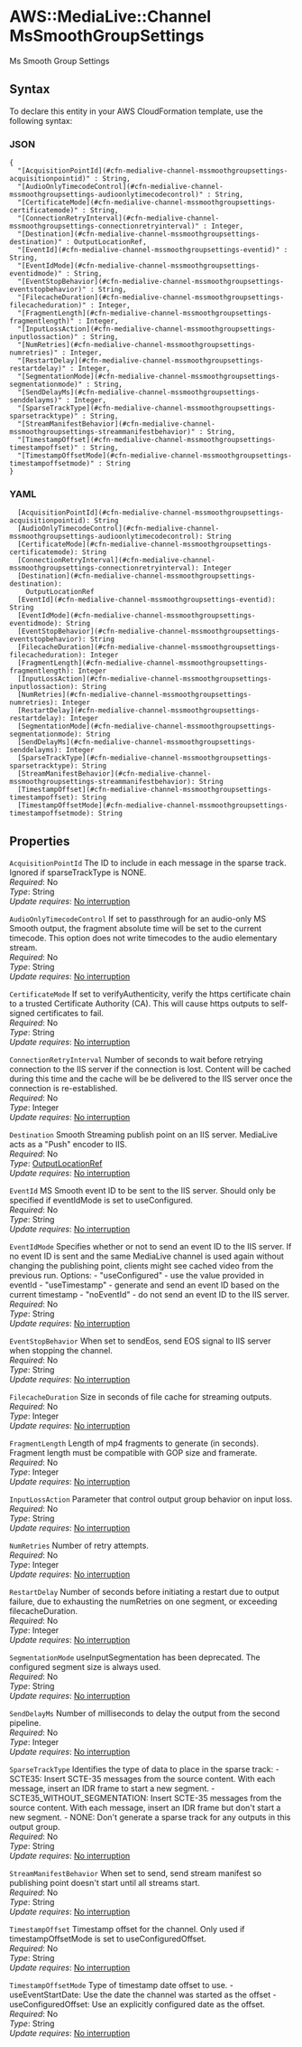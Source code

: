 # AWS::MediaLive::Channel MsSmoothGroupSettings<a name="aws-properties-medialive-channel-mssmoothgroupsettings"></a>

Ms Smooth Group Settings

## Syntax<a name="aws-properties-medialive-channel-mssmoothgroupsettings-syntax"></a>

To declare this entity in your AWS CloudFormation template, use the following syntax:

### JSON<a name="aws-properties-medialive-channel-mssmoothgroupsettings-syntax.json"></a>

```
{
  "[AcquisitionPointId](#cfn-medialive-channel-mssmoothgroupsettings-acquisitionpointid)" : String,
  "[AudioOnlyTimecodeControl](#cfn-medialive-channel-mssmoothgroupsettings-audioonlytimecodecontrol)" : String,
  "[CertificateMode](#cfn-medialive-channel-mssmoothgroupsettings-certificatemode)" : String,
  "[ConnectionRetryInterval](#cfn-medialive-channel-mssmoothgroupsettings-connectionretryinterval)" : Integer,
  "[Destination](#cfn-medialive-channel-mssmoothgroupsettings-destination)" : OutputLocationRef,
  "[EventId](#cfn-medialive-channel-mssmoothgroupsettings-eventid)" : String,
  "[EventIdMode](#cfn-medialive-channel-mssmoothgroupsettings-eventidmode)" : String,
  "[EventStopBehavior](#cfn-medialive-channel-mssmoothgroupsettings-eventstopbehavior)" : String,
  "[FilecacheDuration](#cfn-medialive-channel-mssmoothgroupsettings-filecacheduration)" : Integer,
  "[FragmentLength](#cfn-medialive-channel-mssmoothgroupsettings-fragmentlength)" : Integer,
  "[InputLossAction](#cfn-medialive-channel-mssmoothgroupsettings-inputlossaction)" : String,
  "[NumRetries](#cfn-medialive-channel-mssmoothgroupsettings-numretries)" : Integer,
  "[RestartDelay](#cfn-medialive-channel-mssmoothgroupsettings-restartdelay)" : Integer,
  "[SegmentationMode](#cfn-medialive-channel-mssmoothgroupsettings-segmentationmode)" : String,
  "[SendDelayMs](#cfn-medialive-channel-mssmoothgroupsettings-senddelayms)" : Integer,
  "[SparseTrackType](#cfn-medialive-channel-mssmoothgroupsettings-sparsetracktype)" : String,
  "[StreamManifestBehavior](#cfn-medialive-channel-mssmoothgroupsettings-streammanifestbehavior)" : String,
  "[TimestampOffset](#cfn-medialive-channel-mssmoothgroupsettings-timestampoffset)" : String,
  "[TimestampOffsetMode](#cfn-medialive-channel-mssmoothgroupsettings-timestampoffsetmode)" : String
}
```

### YAML<a name="aws-properties-medialive-channel-mssmoothgroupsettings-syntax.yaml"></a>

```
  [AcquisitionPointId](#cfn-medialive-channel-mssmoothgroupsettings-acquisitionpointid): String
  [AudioOnlyTimecodeControl](#cfn-medialive-channel-mssmoothgroupsettings-audioonlytimecodecontrol): String
  [CertificateMode](#cfn-medialive-channel-mssmoothgroupsettings-certificatemode): String
  [ConnectionRetryInterval](#cfn-medialive-channel-mssmoothgroupsettings-connectionretryinterval): Integer
  [Destination](#cfn-medialive-channel-mssmoothgroupsettings-destination): 
    OutputLocationRef
  [EventId](#cfn-medialive-channel-mssmoothgroupsettings-eventid): String
  [EventIdMode](#cfn-medialive-channel-mssmoothgroupsettings-eventidmode): String
  [EventStopBehavior](#cfn-medialive-channel-mssmoothgroupsettings-eventstopbehavior): String
  [FilecacheDuration](#cfn-medialive-channel-mssmoothgroupsettings-filecacheduration): Integer
  [FragmentLength](#cfn-medialive-channel-mssmoothgroupsettings-fragmentlength): Integer
  [InputLossAction](#cfn-medialive-channel-mssmoothgroupsettings-inputlossaction): String
  [NumRetries](#cfn-medialive-channel-mssmoothgroupsettings-numretries): Integer
  [RestartDelay](#cfn-medialive-channel-mssmoothgroupsettings-restartdelay): Integer
  [SegmentationMode](#cfn-medialive-channel-mssmoothgroupsettings-segmentationmode): String
  [SendDelayMs](#cfn-medialive-channel-mssmoothgroupsettings-senddelayms): Integer
  [SparseTrackType](#cfn-medialive-channel-mssmoothgroupsettings-sparsetracktype): String
  [StreamManifestBehavior](#cfn-medialive-channel-mssmoothgroupsettings-streammanifestbehavior): String
  [TimestampOffset](#cfn-medialive-channel-mssmoothgroupsettings-timestampoffset): String
  [TimestampOffsetMode](#cfn-medialive-channel-mssmoothgroupsettings-timestampoffsetmode): String
```

## Properties<a name="aws-properties-medialive-channel-mssmoothgroupsettings-properties"></a>

`AcquisitionPointId`  <a name="cfn-medialive-channel-mssmoothgroupsettings-acquisitionpointid"></a>
The ID to include in each message in the sparse track\. Ignored if sparseTrackType is NONE\.  
*Required*: No  
*Type*: String  
*Update requires*: [No interruption](https://docs.aws.amazon.com/AWSCloudFormation/latest/UserGuide/using-cfn-updating-stacks-update-behaviors.html#update-no-interrupt)

`AudioOnlyTimecodeControl`  <a name="cfn-medialive-channel-mssmoothgroupsettings-audioonlytimecodecontrol"></a>
If set to passthrough for an audio\-only MS Smooth output, the fragment absolute time will be set to the current timecode\. This option does not write timecodes to the audio elementary stream\.  
*Required*: No  
*Type*: String  
*Update requires*: [No interruption](https://docs.aws.amazon.com/AWSCloudFormation/latest/UserGuide/using-cfn-updating-stacks-update-behaviors.html#update-no-interrupt)

`CertificateMode`  <a name="cfn-medialive-channel-mssmoothgroupsettings-certificatemode"></a>
If set to verifyAuthenticity, verify the https certificate chain to a trusted Certificate Authority \(CA\)\. This will cause https outputs to self\-signed certificates to fail\.  
*Required*: No  
*Type*: String  
*Update requires*: [No interruption](https://docs.aws.amazon.com/AWSCloudFormation/latest/UserGuide/using-cfn-updating-stacks-update-behaviors.html#update-no-interrupt)

`ConnectionRetryInterval`  <a name="cfn-medialive-channel-mssmoothgroupsettings-connectionretryinterval"></a>
Number of seconds to wait before retrying connection to the IIS server if the connection is lost\. Content will be cached during this time and the cache will be be delivered to the IIS server once the connection is re\-established\.  
*Required*: No  
*Type*: Integer  
*Update requires*: [No interruption](https://docs.aws.amazon.com/AWSCloudFormation/latest/UserGuide/using-cfn-updating-stacks-update-behaviors.html#update-no-interrupt)

`Destination`  <a name="cfn-medialive-channel-mssmoothgroupsettings-destination"></a>
Smooth Streaming publish point on an IIS server\. MediaLive acts as a "Push" encoder to IIS\.   
*Required*: No  
*Type*: [OutputLocationRef](aws-properties-medialive-channel-outputlocationref.md)  
*Update requires*: [No interruption](https://docs.aws.amazon.com/AWSCloudFormation/latest/UserGuide/using-cfn-updating-stacks-update-behaviors.html#update-no-interrupt)

`EventId`  <a name="cfn-medialive-channel-mssmoothgroupsettings-eventid"></a>
MS Smooth event ID to be sent to the IIS server\. Should only be specified if eventIdMode is set to useConfigured\.  
*Required*: No  
*Type*: String  
*Update requires*: [No interruption](https://docs.aws.amazon.com/AWSCloudFormation/latest/UserGuide/using-cfn-updating-stacks-update-behaviors.html#update-no-interrupt)

`EventIdMode`  <a name="cfn-medialive-channel-mssmoothgroupsettings-eventidmode"></a>
Specifies whether or not to send an event ID to the IIS server\. If no event ID is sent and the same MediaLive channel is used again without changing the publishing point, clients might see cached video from the previous run\. Options: \- "useConfigured" \- use the value provided in eventId \- "useTimestamp" \- generate and send an event ID based on the current timestamp \- "noEventId" \- do not send an event ID to the IIS server\.   
*Required*: No  
*Type*: String  
*Update requires*: [No interruption](https://docs.aws.amazon.com/AWSCloudFormation/latest/UserGuide/using-cfn-updating-stacks-update-behaviors.html#update-no-interrupt)

`EventStopBehavior`  <a name="cfn-medialive-channel-mssmoothgroupsettings-eventstopbehavior"></a>
When set to sendEos, send EOS signal to IIS server when stopping the channel\.   
*Required*: No  
*Type*: String  
*Update requires*: [No interruption](https://docs.aws.amazon.com/AWSCloudFormation/latest/UserGuide/using-cfn-updating-stacks-update-behaviors.html#update-no-interrupt)

`FilecacheDuration`  <a name="cfn-medialive-channel-mssmoothgroupsettings-filecacheduration"></a>
Size in seconds of file cache for streaming outputs\.  
*Required*: No  
*Type*: Integer  
*Update requires*: [No interruption](https://docs.aws.amazon.com/AWSCloudFormation/latest/UserGuide/using-cfn-updating-stacks-update-behaviors.html#update-no-interrupt)

`FragmentLength`  <a name="cfn-medialive-channel-mssmoothgroupsettings-fragmentlength"></a>
Length of mp4 fragments to generate \(in seconds\)\. Fragment length must be compatible with GOP size and framerate\.  
*Required*: No  
*Type*: Integer  
*Update requires*: [No interruption](https://docs.aws.amazon.com/AWSCloudFormation/latest/UserGuide/using-cfn-updating-stacks-update-behaviors.html#update-no-interrupt)

`InputLossAction`  <a name="cfn-medialive-channel-mssmoothgroupsettings-inputlossaction"></a>
Parameter that control output group behavior on input loss\.  
*Required*: No  
*Type*: String  
*Update requires*: [No interruption](https://docs.aws.amazon.com/AWSCloudFormation/latest/UserGuide/using-cfn-updating-stacks-update-behaviors.html#update-no-interrupt)

`NumRetries`  <a name="cfn-medialive-channel-mssmoothgroupsettings-numretries"></a>
Number of retry attempts\.  
*Required*: No  
*Type*: Integer  
*Update requires*: [No interruption](https://docs.aws.amazon.com/AWSCloudFormation/latest/UserGuide/using-cfn-updating-stacks-update-behaviors.html#update-no-interrupt)

`RestartDelay`  <a name="cfn-medialive-channel-mssmoothgroupsettings-restartdelay"></a>
Number of seconds before initiating a restart due to output failure, due to exhausting the numRetries on one segment, or exceeding filecacheDuration\.  
*Required*: No  
*Type*: Integer  
*Update requires*: [No interruption](https://docs.aws.amazon.com/AWSCloudFormation/latest/UserGuide/using-cfn-updating-stacks-update-behaviors.html#update-no-interrupt)

`SegmentationMode`  <a name="cfn-medialive-channel-mssmoothgroupsettings-segmentationmode"></a>
useInputSegmentation has been deprecated\. The configured segment size is always used\.  
*Required*: No  
*Type*: String  
*Update requires*: [No interruption](https://docs.aws.amazon.com/AWSCloudFormation/latest/UserGuide/using-cfn-updating-stacks-update-behaviors.html#update-no-interrupt)

`SendDelayMs`  <a name="cfn-medialive-channel-mssmoothgroupsettings-senddelayms"></a>
Number of milliseconds to delay the output from the second pipeline\.  
*Required*: No  
*Type*: Integer  
*Update requires*: [No interruption](https://docs.aws.amazon.com/AWSCloudFormation/latest/UserGuide/using-cfn-updating-stacks-update-behaviors.html#update-no-interrupt)

`SparseTrackType`  <a name="cfn-medialive-channel-mssmoothgroupsettings-sparsetracktype"></a>
Identifies the type of data to place in the sparse track: \- SCTE35: Insert SCTE\-35 messages from the source content\. With each message, insert an IDR frame to start a new segment\. \- SCTE35\_WITHOUT\_SEGMENTATION: Insert SCTE\-35 messages from the source content\. With each message, insert an IDR frame but don't start a new segment\. \- NONE: Don't generate a sparse track for any outputs in this output group\.  
*Required*: No  
*Type*: String  
*Update requires*: [No interruption](https://docs.aws.amazon.com/AWSCloudFormation/latest/UserGuide/using-cfn-updating-stacks-update-behaviors.html#update-no-interrupt)

`StreamManifestBehavior`  <a name="cfn-medialive-channel-mssmoothgroupsettings-streammanifestbehavior"></a>
When set to send, send stream manifest so publishing point doesn't start until all streams start\.  
*Required*: No  
*Type*: String  
*Update requires*: [No interruption](https://docs.aws.amazon.com/AWSCloudFormation/latest/UserGuide/using-cfn-updating-stacks-update-behaviors.html#update-no-interrupt)

`TimestampOffset`  <a name="cfn-medialive-channel-mssmoothgroupsettings-timestampoffset"></a>
Timestamp offset for the channel\. Only used if timestampOffsetMode is set to useConfiguredOffset\.   
*Required*: No  
*Type*: String  
*Update requires*: [No interruption](https://docs.aws.amazon.com/AWSCloudFormation/latest/UserGuide/using-cfn-updating-stacks-update-behaviors.html#update-no-interrupt)

`TimestampOffsetMode`  <a name="cfn-medialive-channel-mssmoothgroupsettings-timestampoffsetmode"></a>
Type of timestamp date offset to use\. \- useEventStartDate: Use the date the channel was started as the offset \- useConfiguredOffset: Use an explicitly configured date as the offset\.   
*Required*: No  
*Type*: String  
*Update requires*: [No interruption](https://docs.aws.amazon.com/AWSCloudFormation/latest/UserGuide/using-cfn-updating-stacks-update-behaviors.html#update-no-interrupt)